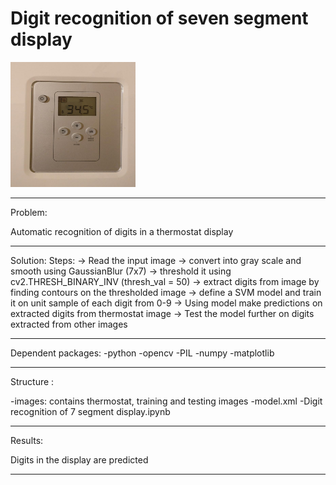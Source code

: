 # Digit recognition of seven segment display
<img src="images/seven_seg.jpg" width="200" height="200" title="hover text">

*************************************************************************************
Problem:

Automatic recognition of digits in a thermostat display

*************************************************************************************
Solution:
	Steps:
		-> Read the input image
		-> convert into gray scale and smooth using GaussianBlur (7x7)
		-> threshold it using cv2.THRESH_BINARY_INV (thresh_val = 50)
		-> extract digits from image by finding contours on the thresholded image
		-> define a SVM model and train it on unit sample of each digit from 0-9
		-> Using model make predictions on extracted digits from thermostat image
    		-> Test the model further on digits extracted from other images

*****************************************************
Dependent packages:
	-python 
	-opencv
	-PIL
	-numpy
	-matplotlib

*****************************************************
Structure :

-images:
  contains thermostat, training and testing images
-model.xml
-Digit recognition of 7 segment display.ipynb

*****************************************************
Results:

Digits in the display are predicted 
*****************************************************
